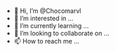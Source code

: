 - 👋 Hi, I’m @Chocomarvl
- 👀 I’m interested in ...
- 🌱 I’m currently learning ...
- 💞️ I’m looking to collaborate on ...
- 📫 How to reach me ...

<!---
Chocomarvl/Chocomarvl is a ✨ special ✨ repository because its `README.md` (this file) appears on your GitHub profile.
You can click the Preview link to take a look at your changes.
--->
